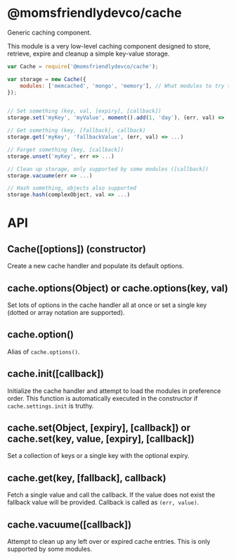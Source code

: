 @momsfriendlydevco/cache
========================
Generic caching component.

This module is a very low-level caching component designed to store, retrieve, expire and cleanup a simple key-value storage.


```javascript
var Cache = require('@momsfriendlydevco/cache');

var storage = new Cache({
	modules: ['memcached', 'mongo', 'memory'], // What modules to try to load (in order of preference)
});


// Set something (key, val, [expiry], [callback])
storage.set('myKey', 'myValue', moment().add(1, 'day'), (err, val) => ...)

// Get something (key, [fallback], callback)
storage.get('myKey', 'fallbackValue', (err, val) => ...)

// Forget something (key, [callback])
storage.unset('myKey', err => ...)

// Clean up storage, only supported by some modules ([callback])
storage.vacuume(err => ...)

// Hash something, objects also supported
storage.hash(complexObject, val => ...)
```


API
===

Cache([options]) (constructor)
------------------------------
Create a new cache handler and populate its default options.


cache.options(Object) or cache.options(key, val)
------------------------------------------------
Set lots of options in the cache handler all at once or set a single key (dotted or array notation are supported).


cache.option()
--------------
Alias of `cache.options()`.


cache.init([callback])
----------------------
Initialize the cache handler and attempt to load the modules in preference order.
This function is automatically executed in the constructor if `cache.settings.init` is truthy.


cache.set(Object, [expiry], [callback]) or cache.set(key, value, [expiry], [callback])
--------------------------------------------------------------------------------------
Set a collection of keys or a single key with the optional expiry.


cache.get(key, [fallback], callback)
------------------------------------
Fetch a single value and call the callback. If the value does not exist the fallback value will be provided.
Callback is called as `(err, value)`.


cache.vacuume([callback])
-------------------------
Attempt to clean up any left over or expired cache entries.
This is only supported by some modules.
